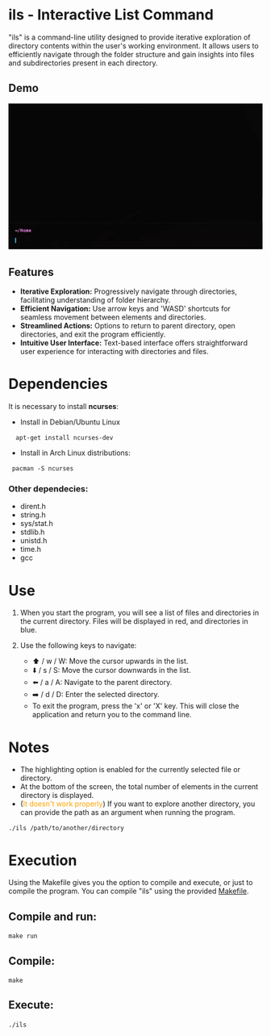 # ils - Interactive List Command

"ils" is a command-line utility designed to provide iterative exploration of directory contents within the user's working environment. It allows users to efficiently navigate through the folder structure and gain insights into files and subdirectories present in each directory.

## Demo

<p align="center">
  <img src="https://github.com/dfandinodovalo/ils/blob/main/docs/ils.gif?raw=true" alt="ils running in /home/user/Desktop">
</p>

## Features

- **Iterative Exploration:** Progressively navigate through directories, facilitating understanding of folder hierarchy.
- **Efficient Navigation:** Use arrow keys and 'WASD' shortcuts for seamless movement between elements and directories.
- **Streamlined Actions:** Options to return to parent directory, open directories, and exit the program efficiently.
- **Intuitive User Interface:** Text-based interface offers straightforward user experience for interacting with directories and files.



# Dependencies 
It is necessary to install __ncurses__:

- Install in Debian/Ubuntu Linux

```
  apt-get install ncurses-dev
```

- Install in Arch Linux distributions:
```
 pacman -S ncurses
```

### Other dependecies:

- dirent.h
- string.h
- sys/stat.h
- stdlib.h
- unistd.h
- time.h
- gcc

# Use

1. When you start the program, you will see a list of files and directories in the current directory. Files will be displayed in red, and directories in blue.

2. Use the following keys to navigate:

   - ⬆️ / w / W: Move the cursor upwards in the list.
   - ⬇️ / s / S: Move the cursor downwards in the list.
   - ⬅️ / a / A: Navigate to the parent directory.
   - ➡️ / d / D: Enter the selected directory.
   - To exit the program, press the 'x' or 'X' key. This will close the application and return you to the command line.


# Notes

- The highlighting option is enabled for the currently selected file or directory.
- At the bottom of the screen, the total number of elements in the current directory is displayed.
- (<span style="color:orange">It doesn't work properly</span>) If you want to explore another directory, you can provide the path as an argument when running the program.

```
./ils /path/to/another/directory
```


# Execution

Using the Makefile gives you the option to compile and execute, or just to compile the program. You can compile "ils" using the provided [Makefile](https://github.com/dfandinodovalo/ils/blob/main/Makefile).

## Compile and run:

```
make run
```

## Compile:

```
make
```

## Execute:


```
./ils
```
<br>
<br>
